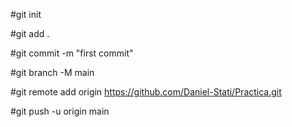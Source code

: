 #git init

#git add .

#git commit -m "first commit"

#git branch -M main

#git remote add origin https://github.com/Daniel-Stati/Practica.git

#git push -u origin main

